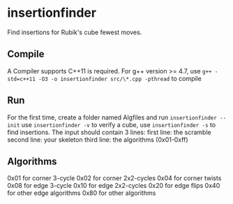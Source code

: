 insertionfinder
===============
Find insertions for Rubik's cube fewest moves.

Compile
-------
A Compiler supports C++11 is required.
For g++ version >= 4.7, use `g++ -std=c++11 -O3 -o insertionfinder src/\*.cpp -pthread` to compile

Run
---
For the first time, create a folder named Algfiles and run `insertionfinder --init`
use `insertionfinder -v` to verify a cube,
use `insertionfinder -s` to find insertions.
The input should contain 3 lines:
first line: the scramble
second line: your skeleton
third line: the algorithms (0x01-0xff)

Algorithms
----------
0x01 for corner 3-cycle
0x02 for corner 2x2-cycles
0x04 for corner twists
0x08 for edge 3-cycle
0x10 for edge 2x2-cycles
0x20 for edge flips
0x40 for other edge algorithms
0x80 for other algorithms
